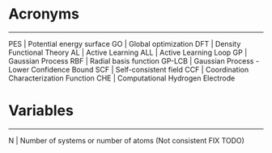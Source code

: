 # Acronyms
---
PES | Potential energy surface
GO | Global optimization
DFT | Density Functional Theory
AL | Active Learning
ALL | Active Learning Loop
GP | Gaussian Process
RBF | Radial basis function
GP-LCB | Gaussian Process - Lower Confidence Bound
SCF | Self-consistent field
CCF | Coordination Characterization Function
CHE | Computational Hydrogen Electrode

# Variables
---
N | Number of systems or number of atoms (Not consistent FIX TODO)
